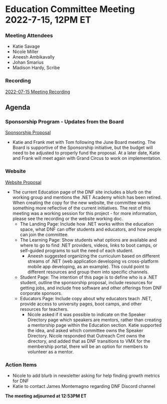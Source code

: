 # Education Committee Meeting 2022-7-15, 12PM ET #

### Meeting Attendees ###

* Katie Savage
* Nicole Miller
* Aneesh Ambikavally
* Johan Smarius
* Madison Hardy, Scribe

### Recording ###

[2022-07-15 Meeting Recording](https://dotnetfoundation.sharepoint.com/:v:/g/EUEoeMAye65DoxIHkTM6czsBdDiEhwSw68SCfMdAqAni7A?e=AUVV23)


## Agenda ##
    

### Sponsorship Program - Updates from the Board ###

[Sponsorship Proposal](https://docs.google.com/document/d/1j_JrNRRc1mhiNLwJr80aBGfjvytj48RCZDQYMeoV0j8/edit)

* Katie and Frank met with Tom following the June Board meeting. The Board is supportive of the Sponsorship initiative, but the budget will need to be adjusted to properly fund the proposal. At a later date, Katie and Frank will meet again with Grand Circus to work on implementation.


### Website ###

[Website Proposal](https://docs.google.com/document/d/13XhuGQLeBENff4wPF0vwty0WI3RvzRUMOequAJ4JCY0/edit)

* The current Education page of the DNF site includes a blurb on the working group and mentions the .NET Academy which has been retired. When creating the copy for the new website, the committee wants something more reflective of the current initiatives. The rest of this meeting was a working session for this project - for more information, please see the recording or the website working doc.
    * The Landing Page: Include how .NET works within the education space, what DNF can offer students and educators, and how people can join the committee.
    * The Learning Page: Show students what options are available and where to go to find .NET providers, videos, links to boot camps, or self-guided programs to suit the need of each student.
        * Aneesh suggested organizing the curriculum based on different streams of .NET (web application developing vs cross-platform mobile app developing, as an example). This could point to different resources and group them into specific channels.
    * Student Page: The intention of this page is to define who is a .NET student, outline the sponsorship proposal, include resources for getting jobs, and include free software and other offerings from DNF corporate sponsors.
    * Educators Page: Include copy about why educators teach .NET, provide access to university pages, boot camps, and other resources for teachers.
        * Nicole asked if it was possible to indicate on the Speaker Directory page which speakers are mentors, rather than creating a mentorship page within the Education section. Katie supported the idea, and asked which committee owns the Speaker Directory. Nicole responded that Outreach Cmt owns the directory, and added that as DNF transitions to VMX for the membership portal, there will be an option for members to volunteer as a mentor.


### Action Items ###
* Nicole to add blurb in newsletter asking for help finding growth metrics for DNF
* Katie to contact James Montemagno regarding DNF Discord channel

**The meeting adjourned at 12:53PM ET**
